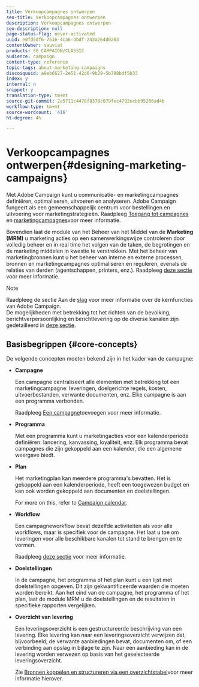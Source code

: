 ```yaml
---
title: Verkoopcampagnes ontwerpen
seo-title: Verkoopcampagnes ontwerpen
description: Verkoopcampagnes ontwerpen
seo-description: null
page-status-flag: never-activated
uuid: e0fd5df6-7516-4ca6-bbdf-243a264d0283
contentOwner: sauviat
products: SG_CAMPAIGN/CLASSIC
audience: campaign
content-type: reference
topic-tags: about-marketing-campaigns
discoiquuid: a9eb6627-2e51-42d0-9b29-5b798bdf5b33
index: y
internal: n
snippet: y
translation-type: tm+mt
source-git-commit: 2a5711c4478f8378c079fec4792ecbb95266ad4b
workflow-type: tm+mt
source-wordcount: '416'
ht-degree: 4%

---
```



# Verkoopcampagnes ontwerpen{#designing-marketing-campaigns}

Met Adobe Campaign kunt u communicatie- en marketingcampagnes definiëren, optimaliseren, uitvoeren en analyseren. Adobe Campaign fungeert als een gemeenschappelijk centrum voor bestellingen en uitvoering voor marketingstrategieën. Raadpleeg [Toegang tot campagnes](../../campaign/using/accessing-campaigns.md) en [marketingcampagnes](../../campaign/using/setting-up-marketing-campaigns.md)voor meer informatie.

Bovendien laat de module van het Beheer van het Middel van de **Marketing (MRM)** u marketing acties op een samenwerkingswijze controleren door volledig beheer en in real time het volgen van de taken, de begrotingen en de marketing middelen in kwestie te verstrekken. Met het beheer van marketingbronnen kunt u het beheer van interne en externe processen, bronnen en marketingcampagnes optimaliseren en reguleren, evenals de relaties van derden (agentschappen, printers, enz.). Raadpleeg [deze sectie](../../campaign/using/about-marketing-resource-management.md) voor meer informatie.

>[!NOTE]
>
>Raadpleeg de sectie Aan de [slag](../../platform/using/about-adobe-campaign-classic.md) voor meer informatie over de kernfuncties van Adobe Campaign.\
>De mogelijkheden met betrekking tot het richten van de bevolking, berichtverpersoonlijking en berichtlevering op de diverse kanalen zijn gedetailleerd in [deze sectie](../../delivery/using/steps-about-delivery-creation-steps.md).

## Basisbegrippen {#core-concepts}

De volgende concepten moeten bekend zijn in het kader van de campagne:

* **Campagne**

   Een campagne centraliseert alle elementen met betrekking tot een marketingcampagne: leveringen, doelgerichte regels, kosten, uitvoerbestanden, verwante documenten, enz. Elke campagne is aan een programma verbonden.

   Raadpleeg [Een campagne](../../campaign/using/setting-up-marketing-campaigns.md#adding-a-campaign)toevoegen voor meer informatie.

* **Programma**

   Met een programma kunt u marketingacties voor een kalenderperiode definiëren: lancering, kanvassing, loyaliteit, enz. Elk programma bevat campagnes die zijn gekoppeld aan een kalender, die een algemene weergave biedt.

* **Plan**

   Het marketingplan kan meerdere programma&#39;s bevatten. Het is gekoppeld aan een kalenderperiode, heeft een toegewezen budget en kan ook worden gekoppeld aan documenten en doelstellingen.

   For more on this, refer to [Campaign calendar](../../campaign/using/accessing-marketing-campaigns.md#campaign-calendar).

* **Workflow**

   Een campagneworkflow bevat dezelfde activiteiten als voor alle workflows, maar is specifiek voor de campagne. Het laat u toe om leveringen voor alle beschikbare kanalen tot stand te brengen en te vormen.

   Raadpleeg [deze sectie](../../campaign/using/marketing-campaign-deliveries.md#building-the-main-target-in-a-workflow) voor meer informatie.

* **Doelstellingen**

   In de campagne, het programma of het plan kunt u een lijst met doelstellingen opgeven. Dit zijn gekwantificeerde waarden die moeten worden bereikt. Aan het eind van de campagne, het programma of het plan, laat de module MRM u de doelstellingen en de resultaten in specifieke rapporten vergelijken.

* **Overzicht van levering**

   Een leveringsoverzicht is een gestructureerde beschrijving van een levering. Elke levering kan naar een leveringsoverzicht verwijzen dat, bijvoorbeeld, de verwante aanbiedingen bevat, documenten om, of een verbinding aan opslag in bijlage te zijn. Naar een aanbieding kan in de levering worden verwezen op basis van het geselecteerde leveringsoverzicht.

   Zie [Bronnen koppelen en structureren via een overzichtstabel](../../campaign/using/marketing-campaign-deliveries.md#associating-and-structuring-resources-linked-via-a-delivery-outline)voor meer informatie hierover.

